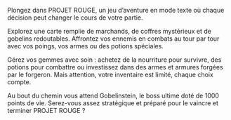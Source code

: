Plongez dans PROJET ROUGE, un jeu d’aventure en mode texte où chaque décision peut changer le cours de votre partie.

Explorez une carte remplie de marchands, de coffres mystérieux et de gobelins redoutables. Affrontez vos ennemis en combats au tour par tour avec vos poings, vos armes ou des potions spéciales.

Gérez vos gemmes avec soin : achetez de la nourriture pour survivre, des potions pour combattre ou investissez dans des armes et armures forgées par le forgeron. Mais attention, votre inventaire est limité, chaque choix compte.

Au bout du chemin vous attend Gobelinstein, le boss ultime doté de 1000 points de vie. Serez-vous assez stratégique et préparé pour le vaincre et terminer PROJET ROUGE ?
